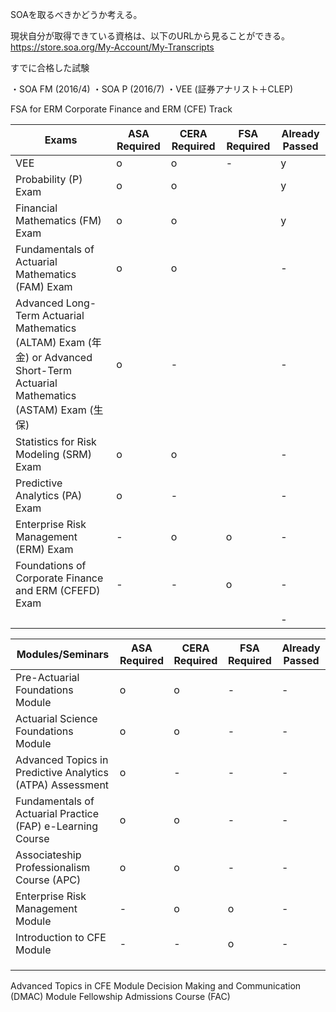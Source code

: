 
SOAを取るべきかどうか考える。

現状自分が取得できている資格は、以下のURLから見ることができる。
https://store.soa.org/My-Account/My-Transcripts

すでに合格した試験

・SOA FM (2016/4)
・SOA P (2016/7)
・VEE (証券アナリスト＋CLEP)

FSA for ERM
Corporate Finance and ERM (CFE) Track


| Exams| ASA Required | CERA Required | FSA Required | Already Passed|
|----|----|----|----|----|
|VEE|o|o|-|y|
|Probability (P) Exam|o|o||y|
|Financial Mathematics (FM) Exam|o|o||y|
|Fundamentals of Actuarial Mathematics (FAM) Exam|o|o||-|
|Advanced Long-Term Actuarial Mathematics (ALTAM) Exam (年金) or Advanced Short-Term Actuarial Mathematics (ASTAM) Exam (生保)|o|-||-|
|Statistics for Risk Modeling (SRM) Exam|o|o||-|
|Predictive Analytics (PA) Exam|o|-||-|
|Enterprise Risk Management (ERM) Exam|-|o|o|-|
|Foundations of Corporate Finance and ERM (CFEFD) Exam|-|-|o|-|
|||||-|



| Modules/Seminars| ASA Required | CERA Required | FSA Required | Already Passed|
|----|----|----|----|----|
|Pre-Actuarial Foundations Module |o|o|-|-|
|Actuarial Science Foundations Module|o|o|-|-|
|Advanced Topics in Predictive Analytics (ATPA) Assessment |o|-|-|-|
|Fundamentals of Actuarial Practice (FAP) e-Learning Course|o|o|-|-|
|Associateship Professionalism Course (APC)|o|o|-|-|
|Enterprise Risk Management Module|-|o|o|-|
|Introduction to CFE Module|-|-|o|-|
|||||
|||||
|||||





Advanced Topics in CFE Module
Decision Making and Communication (DMAC) Module
Fellowship Admissions Course (FAC)




